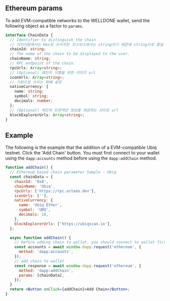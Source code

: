## Ethereum params

To add EVM-compatible networks to the WELLDONE wallet, send the following object as a factor to `params`.

```typescript title="Ethereum"
interface ChainData {
  // Identifier to distinguish the chain
  // 이더리움에서는 Hex로 쓰이지만 코스모스에서는 string이기 때문에 string으로 통일
  chainId: string;
  // The name of the chain to be displayed to the user.
  chainName: string;
  // RPC endpoint of the chain.
  rpcUrls: Array<string>;
  // (Optional) 체인의 식별을 위한 이미지 url
  iconUrls: Array<string>;
  // 기본으로 쓰이는 화폐 설정
  nativeCurrency: {
    name: string;
    symbol: string;
    decimals: number;
  };
  // (Optional) 체인의 트랜잭션 정보를 제공하는 사이트 url
  blockExplorerUrls: Array<string>;
}
```

## Example

The following is the example that the addition of a EVM-compatible Ubiq testnet.
Click the 'Add Chain' button. You must first connect to your wallet using the `dapp:accounts` method before using the `dapp:addChain` method.

```jsx live
function addChain() {
  // Ethereum based chain parameter Sample - Ubiq
  const chainData = {
    chainId: '0x8',
    chainName: 'Ubiq',
    rpcUrls: ['https://rpc.octano.dev'],
    iconUrls: [''],
    nativeCurrency: {
      name: 'Ubiq Ether',
      symbol: 'UBQ',
      decimals: 18,
    },
    blockExplorerUrls: ['https://ubiqscan.io'],
  };

  async function addChain() {
    // before adding chain to wallet, you should connect to wallet first
    const accounts = await window.dapp.request('ethereum', {
      method: 'dapp:accounts',
    });
    // add chain to wallet
    const response = await window.dapp.request('ethereum', {
      method: 'dapp:addChain',
      params: [chainData],
    });
  }
  return <Button onClick={addChain}>Add Chain</Button>;
}
```
